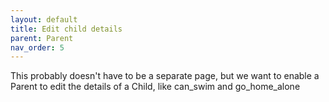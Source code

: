 ```yaml
---
layout: default
title: Edit child details
parent: Parent
nav_order: 5
---
```


This probably doesn't have to be a separate page, but we want to enable a Parent to edit the details of a Child, like can_swim and go_home_alone